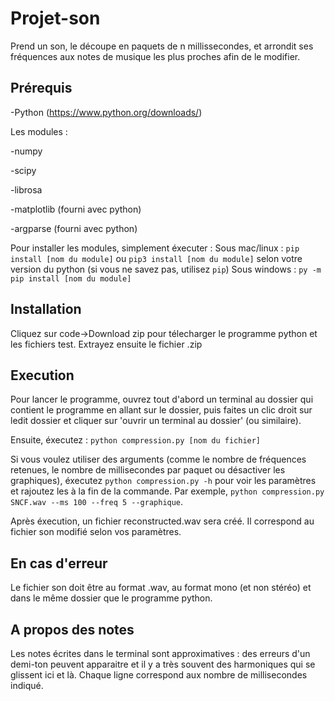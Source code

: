 # Projet-son

Prend un son, le découpe en paquets de n millissecondes, et arrondit ses fréquences aux notes de musique les plus proches afin de le modifier.

## Prérequis
-Python (https://www.python.org/downloads/)


Les modules :

-numpy

-scipy

-librosa

-matplotlib (fourni avec python)

-argparse (fourni avec python)


Pour installer les modules, simplement éxecuter :
Sous mac/linux :
`pip install [nom du module]` ou `pip3 install [nom du module]` selon votre version du python (si vous ne savez pas, utilisez `pip`)
Sous windows :
`py -m pip install [nom du module]`

## Installation
Cliquez sur code->Download zip pour télecharger le programme python et les fichiers test.
Extrayez ensuite le fichier .zip

## Execution
Pour lancer le programme, ouvrez tout d'abord un terminal au dossier qui contient le programme en allant sur le dossier, puis faites un clic droit sur ledit dossier et cliquer sur 'ouvrir un terminal au dossier' (ou similaire).

Ensuite,  éxecutez :
`python compression.py [nom du fichier]`

Si vous voulez utiliser des arguments (comme le nombre de fréquences retenues, le nombre de millisecondes par paquet ou désactiver les graphiques), éxecutez `python compression.py -h` pour voir les paramètres et rajoutez les à la fin de la commande. Par exemple, `python compression.py SNCF.wav --ms 100 --freq 5 --graphique`.

Après éxecution, un fichier reconstructed.wav sera créé. Il correspond au fichier son modifié selon vos paramètres.

## En cas d'erreur
Le fichier son doit être au format .wav, au format mono (et non stéréo) et dans le même dossier que le programme python.

## A propos des notes
Les notes écrites dans le terminal sont approximatives : des erreurs d'un demi-ton peuvent apparaitre et il y a très souvent des harmoniques qui se glissent ici et là. Chaque ligne correspond aux nombre de millisecondes indiqué.
